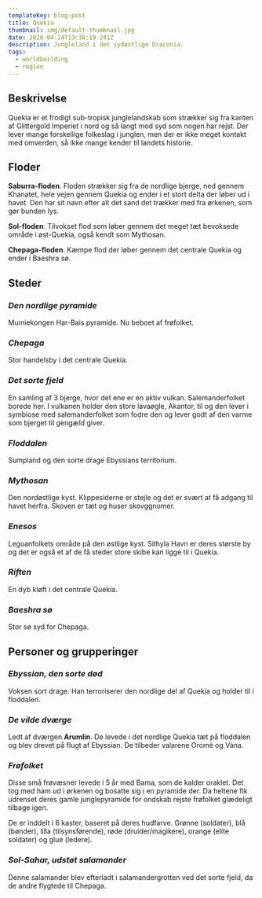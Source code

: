 ```yaml
---
templateKey: blog-post
title: Quekia
thumbnail: img/default-thumbnail.jpg
date: 2020-04-24T13:38:19.241Z
description: Jungleland i det sydøstlige Draconia.
tags:
  - worldbuilding
  - region
---
```

## Beskrivelse

Quekia er et frodigt sub-tropisk junglelandskab som strækker sig fra kanten af Glittergold Imperiet i nord og så langt mod syd som nogen har rejst. Der lever mange forskellige folkeslag i junglen, men der er ikke meget kontakt med omverden, så ikke mange kender til landets historie.

## Floder

**Saburra-floden**. 
Floden strækker sig fra de nordlige bjerge, ned gennem Khanatet, hele vejen gennem Quekia og ender i et stort delta der løber ud i havet. Den har sit navn efter alt det sand det trækker med fra ørkenen, som gør bunden lys.

**Sol-floden**. Tilvokset flod som løber gennem det meget tæt bevoksede område i øst-Quekia, også kendt som Mythosan.

**Chepaga-floden**. Kæmpe flod der løber gennem det centrale Quekia og ender i Baeshra sø.

## Steder

### _Den nordlige pyramide_

Mumiekongen Har-Bais pyramide. Nu beboet af frøfolket.

### _Chepaga_

Stor handelsby i det centrale Quekia.

### _Det sorte fjeld_

En samling af 3 bjerge, hvor det ene er en aktiv vulkan. Salemanderfolket borede her. I vulkanen holder den store lavaøgle, Akantor, til og den lever i symbiose med salemanderfolket som fodre den og lever godt af den varme som bjerget til gengæld giver.

### _Floddalen_

Sumpland og den sorte drage Ebyssians territorium.

### _Mythosan_

Den nordøstlige kyst. Klippesiderne er stejle og det er svært at få adgang til havet herfra. Skoven er tæt og huser skovggnomer.

### _Enesos_

Leguanfolkets område på den østlige kyst. Sithyla Havn er deres største by og det er også et af de få steder store skibe kan ligge til i Quekia.

### _Riften_

En dyb kløft i det centrale Quekia.

### _Baeshra sø_

Stor sø syd for Chepaga.

## Personer og grupperinger

### _Ebyssian, den sorte død_

Voksen sort drage. Han terroriserer den nordlige del af Quekia og holder til i floddalen.

### _De vilde dværge_

Ledt af dværgen **Arumlin**. De levede i det nordlige Quekia tæt på floddalen og blev drevet på flugt af Ebyssian. De tilbeder valarene Oromë og Vána.

### _Frøfolket_

Disse små frøvæsner levede i 5 år med Bama, som de kalder oraklet. Det tog med ham ud i ørkenen og bosatte sig i en pyramide der. Da heltene fik udrenset deres gamle junglepyramide for ondskab rejste frøfolket glædeligt tilbage igen.

De er inddelt i 6 kaster, baseret på deres hudfarve. Grønne (soldater), blå (bønder), lilla (tilsynsførende), røde (druider/magikere), orange (elite soldater) og glue (ledere).

### _Sol-Sahar, udstøt salamander_

Denne salamander blev efterladt i salamandergrotten ved det sorte fjeld, da de andre flygtede til Chepaga.
